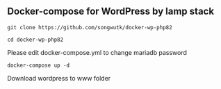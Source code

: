 ## Docker-compose for WordPress by lamp stack

``` git clone https://github.com/songwutk/docker-wp-php82 ```

``` cd docker-wp-php82 ```

Please edit docker-compose.yml to change mariadb password

``` docker-compose up -d ```


Download wordpress to www folder
